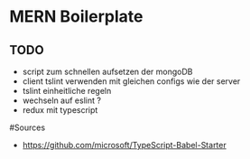 # MERN Boilerplate
## TODO
- script zum schnellen aufsetzen der mongoDB
- client tslint verwenden mit gleichen configs wie der server
- tslint einheitliche regeln
- wechseln auf eslint ? 
- redux mit typescript

#Sources 
- https://github.com/microsoft/TypeScript-Babel-Starter

